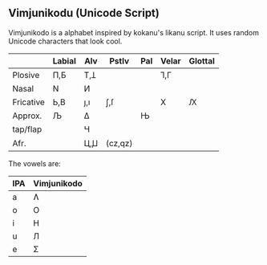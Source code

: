 Vimjunikodu (Unicode Script)
---
Vimjunikodo is a alphabet inspired by kokanu's likanu script. It uses random Unicode characters that look cool.

|           | Labial |  Alv  |  Pstlv |  Pal | Velar | Glottal |
|:--------- | ------ | ----- | ------ | ---- | ----- | ------- |
| Plosive   |  П,Б   |  Т,Ʇ  |        |      |  Ꞁ,Γ  |         |
| Nasal     |   Ν    |  И    |        |      |       |         |
| Fricative |  Ь,В   |  ȷ,ı  |  ʃ,ſ   |      |   Х   |   Ԕ    |
| Approx.   |   Љ    |  Δ    |        |  Њ   |       | |
| tap/flap  |        |   Ɥ   |        |      |       | |
| Afr.      |        | Ц,Ꙡ   |(cz,qz) |      |       | |

The vowels are:

| IPA | Vimjunikodo |
| --- | ------- |
| a | Ʌ |
| o | О |
| i | Н |
| u | Л | 
| e | Σ |
